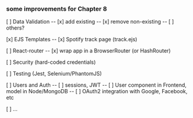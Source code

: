 ### some improvements for Chapter 8

[ ] Data Validation
-- [x] add existing
-- [x] remove non-existing
-- [ ] others?

[x] EJS Templates
-- [x] Spotify track page (track.ejs)

[ ] React-router
-- [x] wrap app in a BrowserRouter (or HashRouter)

[ ] Security (hard-coded credentials)

[ ] Testing (Jest, Selenium/PhantomJS)

[ ] Users and Auth
-- [ ] sessions, JWT
-- [ ] User component in Frontend, model in Node/MongoDB
-- [ ] OAuth2 integration with Google, Facebook, etc

[ ] ...
